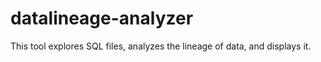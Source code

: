 # datalineage-analyzer
This tool explores SQL files, analyzes the lineage of data, and displays it.
